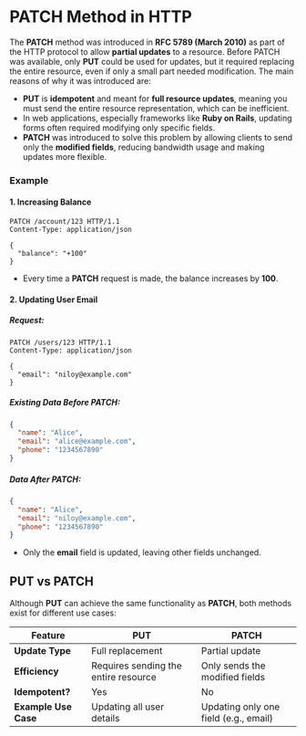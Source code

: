 # PATCH Method in HTTP

The **PATCH** method was introduced in **RFC 5789 (March 2010)** as part of the HTTP protocol to allow **partial updates** to a resource. Before PATCH was available, only **PUT** could be used for updates, but it required replacing the entire resource, even if only a small part needed modification. The main reasons of why it was introduced are: 
- **PUT** is **idempotent** and meant for **full resource updates**, meaning you must send the entire resource representation, which can be inefficient.
- In web applications, especially frameworks like **Ruby on Rails**, updating forms often required modifying only specific fields.
- **PATCH** was introduced to solve this problem by allowing clients to send only the **modified fields**, reducing bandwidth usage and making updates more flexible.

### **Example**
#### **1. Increasing Balance**
```http
PATCH /account/123 HTTP/1.1
Content-Type: application/json

{
  "balance": "+100"
}
```
- Every time a **PATCH** request is made, the balance increases by **100**.

#### **2. Updating User Email**
##### **Request:**
```http
PATCH /users/123 HTTP/1.1
Content-Type: application/json

{
  "email": "niloy@example.com"
}
```
##### **Existing Data Before PATCH:**
```json
{
  "name": "Alice",
  "email": "alice@example.com",
  "phone": "1234567890"
}
```
##### **Data After PATCH:**
```json
{
  "name": "Alice",
  "email": "niloy@example.com",
  "phone": "1234567890"
}
```
- Only the **email** field is updated, leaving other fields unchanged.

## **PUT vs PATCH**
Although **PUT** can achieve the same functionality as **PATCH**, both methods exist for different use cases:

| Feature        | PUT | PATCH |
|---------------|-----|-------|
| **Update Type** | Full replacement | Partial update |
| **Efficiency** | Requires sending the entire resource | Only sends the modified fields |
| **Idempotent?** | Yes | No |
| **Example Use Case** | Updating all user details | Updating only one field (e.g., email) |

